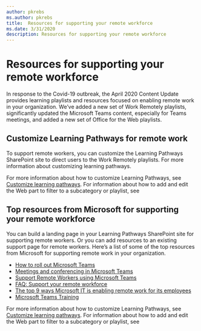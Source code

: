 ```yaml
---
author: pkrebs
ms.author: pkrebs
title:  Resources for supporting your remote workforce
ms.date: 3/31/2020
description: Resources for supporting your remote workforce
---
```


# Resources for supporting your remote workforce
In response to the Covid-19 outbreak, the April 2020 Content Update provides learning playlists and resources focused on enabling remote work in your organization. We’ve added a new set of Work Remotely playlists, significantly updated the Microsoft Teams content, especially for Teams meetings, and added a new set of Office for the Web playlists. 

## Customize Learning Pathways for remote work
To support remote workers, you can customize the Learning Pathways SharePoint site to direct users to the Work Remotely playlists. For more information about customizing learning pathways.

For more information about how to customize Learning Pathways, see [Customize learning pathways](custom_overview.md). For information about how to add and edit the Web part to filter to a subcategory or playlist, see 

## Top resources from Microsoft for supporting your remote workforce
You can build a landing page in your Learning Pathways SharePoint site for supporting remote workers. Or you can add resources to an existing support page for remote workers. Here’s a list of some of the top resources from Microsoft for supporting remote work in your organization. 
- [How to roll out Microsoft Teams](https://docs.microsoft.com/en-us/microsoftteams/how-to-roll-out-teams)
- [Meetings and conferencing in Microsoft Teams](https://docs.microsoft.com/en-us/microsoftteams/deploy-meetings-microsoft-teams-landing-page)
- [Support Remote Workers using Microsoft Teams](https://docs.microsoft.com/en-us/microsoftteams/support-remote-work-with-teams)
- [FAQ: Support your remote workforce](https://docs.microsoft.com/en-us/microsoftteams/faq-support-remote-workforce)
- [The top 9 ways Microsoft IT is enabling remote work for its employees](https://www.microsoft.com/en-us/microsoft-365/blog/2020/03/12/top-9-ways-microsoft-it-enabling-remote-work-employees/)
- [Microsoft Teams Training](https://docs.microsoft.com/en-us/microsoftteams/training-microsoft-teams-landing-page)


For more information about how to customize Learning Pathways, see [Customize learning pathways](custom_overview.md). For information about how to add and edit the Web part to filter to a subcategory or playlist, see 


 
